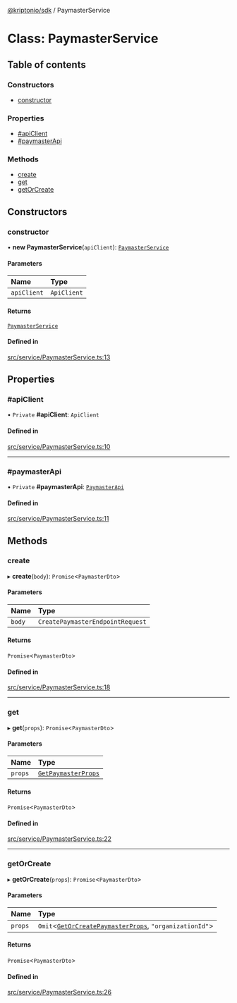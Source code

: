 [@kriptonio/sdk](../README.md) / PaymasterService

# Class: PaymasterService

## Table of contents

### Constructors

- [constructor](PaymasterService.md#constructor)

### Properties

- [#apiClient](PaymasterService.md##apiclient)
- [#paymasterApi](PaymasterService.md##paymasterapi)

### Methods

- [create](PaymasterService.md#create)
- [get](PaymasterService.md#get)
- [getOrCreate](PaymasterService.md#getorcreate)

## Constructors

### constructor

• **new PaymasterService**(`apiClient`): [`PaymasterService`](PaymasterService.md)

#### Parameters

| Name | Type |
| :------ | :------ |
| `apiClient` | `ApiClient` |

#### Returns

[`PaymasterService`](PaymasterService.md)

#### Defined in

[src/service/PaymasterService.ts:13](https://github.com/kriptonio/sdk/blob/9e9d3ab/packages/sdk/src/service/PaymasterService.ts#L13)

## Properties

### #apiClient

• `Private` **#apiClient**: `ApiClient`

#### Defined in

[src/service/PaymasterService.ts:10](https://github.com/kriptonio/sdk/blob/9e9d3ab/packages/sdk/src/service/PaymasterService.ts#L10)

___

### #paymasterApi

• `Private` **#paymasterApi**: [`PaymasterApi`](PaymasterApi.md)

#### Defined in

[src/service/PaymasterService.ts:11](https://github.com/kriptonio/sdk/blob/9e9d3ab/packages/sdk/src/service/PaymasterService.ts#L11)

## Methods

### create

▸ **create**(`body`): `Promise`\<`PaymasterDto`\>

#### Parameters

| Name | Type |
| :------ | :------ |
| `body` | `CreatePaymasterEndpointRequest` |

#### Returns

`Promise`\<`PaymasterDto`\>

#### Defined in

[src/service/PaymasterService.ts:18](https://github.com/kriptonio/sdk/blob/9e9d3ab/packages/sdk/src/service/PaymasterService.ts#L18)

___

### get

▸ **get**(`props`): `Promise`\<`PaymasterDto`\>

#### Parameters

| Name | Type |
| :------ | :------ |
| `props` | [`GetPaymasterProps`](../README.md#getpaymasterprops) |

#### Returns

`Promise`\<`PaymasterDto`\>

#### Defined in

[src/service/PaymasterService.ts:22](https://github.com/kriptonio/sdk/blob/9e9d3ab/packages/sdk/src/service/PaymasterService.ts#L22)

___

### getOrCreate

▸ **getOrCreate**(`props`): `Promise`\<`PaymasterDto`\>

#### Parameters

| Name | Type |
| :------ | :------ |
| `props` | `Omit`\<[`GetOrCreatePaymasterProps`](../README.md#getorcreatepaymasterprops), ``"organizationId"``\> |

#### Returns

`Promise`\<`PaymasterDto`\>

#### Defined in

[src/service/PaymasterService.ts:26](https://github.com/kriptonio/sdk/blob/9e9d3ab/packages/sdk/src/service/PaymasterService.ts#L26)
